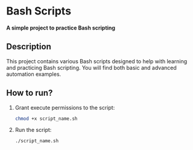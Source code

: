# Bash Scripts

**A simple project to practice Bash scripting**

## Description

This project contains various Bash scripts designed to help with learning and practicing Bash scripting. You will find both basic and advanced automation examples.

## How to run?

1. Grant execute permissions to the script:
   ```bash
   chmod +x script_name.sh
   ```
2. Run the script:
   ```bash
   ./script_name.sh
   ```
